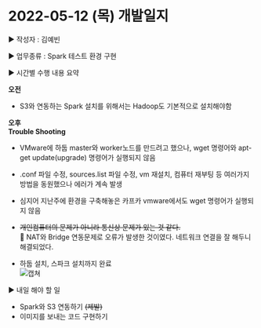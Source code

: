 # 2022-05-12 (목) 개발일지

▶ 작성자 : 김예빈 

▶ 업무종류 : Spark 테스트 환경 구현

▶ 시간별 수행 내용 요약  
   
**오전**
- S3와 연동하는 Spark 설치를 위해서는 Hadoop도 기본적으로 설치해야함


**오후**  
 **Trouble Shooting**
- VMware에 하둡 master와 worker노드를 만드려고 했으나, wget 명령어와 apt-get update(upgrade) 명령어가 실행되지 않음
- .conf 파일 수정, sources.list 파일 수정, vm 재설치, 컴퓨터 재부팅 등 여러가지 방법을 동원했으나 에러가 계속 발생
- 심지어 지난주에 환경을 구축해놓은 카프카 vmware에서도 wget 명령어가 실행되지 않음
-  ~~개인컴퓨터의 문제가 아니라 통신상 문제가 있는 것 같다.~~    
🔹 NAT와 Bridge 연동문제로 오류가 발생한 것이였다. 네트워크 연결을 잘 해두니 해결되었다.  

-  하둡 설치, 스파크 설치까지 완료   
![캡쳐](https://media.discordapp.net/attachments/970869381498306610/974232632982376528/unknown.png)


▶  내일 해야 할 일
- Spark와 S3 연동하기 ~~(제발)~~
- 이미지를 보내는 코드 구현하기
